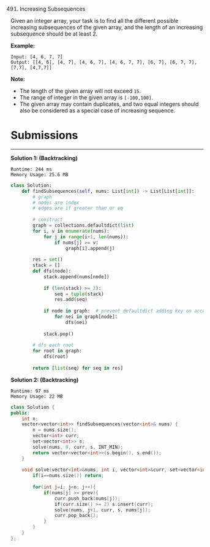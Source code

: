 491. Increasing Subsequences

Given an integer array, your task is to find all the different possible increasing subsequences of the given array, and the length of an increasing subsequence should be at least 2.

 

**Example:**
```
Input: [4, 6, 7, 7]
Output: [[4, 6], [4, 7], [4, 6, 7], [4, 6, 7, 7], [6, 7], [6, 7, 7], [7,7], [4,7,7]]
```

**Note:**

* The length of the given array will not exceed `15`.
* The range of integer in the given array is `[-100,100]`.
* The given array may contain duplicates, and two equal integers should also be considered as a special case of increasing sequence.

# Submissions
---
**Solution 1: (Backtracking)**
```
Runtime: 244 ms
Memory Usage: 25.6 MB
```
```python
class Solution:
    def findSubsequences(self, nums: List[int]) -> List[List[int]]:
        # graph 
        # nodes are index
        # edges are if greater than or eq
        
        # construct
        graph = collections.defaultdict(list)
        for i, v in enumerate(nums):
            for j in range(i+1, len(nums)):
                if nums[j] >= v:
                    graph[i].append(j)
        
        res = set()
        stack = []
        def dfs(node):
            stack.append(nums[node])
            
            if (len(stack) >= 2):
                seq = tuple(stack)
                res.add(seq)
            
            if node in graph:  # prevent defaultdict adding key on access
                for nei in graph[node]:
                    dfs(nei)
            
            stack.pop()
        
        # dfs each root 
        for root in graph:
            dfs(root)
            
        return [list(seq) for seq in res]
```

**Solution 2: (Backtracking)**
```
Runtime: 97 ms
Memory Usage: 22 MB
```
```c++
class Solution {
public:
    int n;
    vector<vector<int>> findSubsequences(vector<int>& nums) {
        n = nums.size();
        vector<int> curr;
        set<vector<int>> s;
        solve(nums, 0, curr, s, INT_MIN);
        return vector<vector<int>>(s.begin(), s.end());
    }
    
    void solve(vector<int>&nums, int i, vector<int>&curr, set<vector<int>>&s, int prev){
        if(i==nums.size()) return;
        
        for(int j=i; j<n; j++){
            if(nums[j] >= prev){
                curr.push_back(nums[j]);
                if(curr.size() >= 2) s.insert(curr);
                solve(nums, j+1, curr, s, nums[j]);
                curr.pop_back();
            }
        }     
    }
};
```
